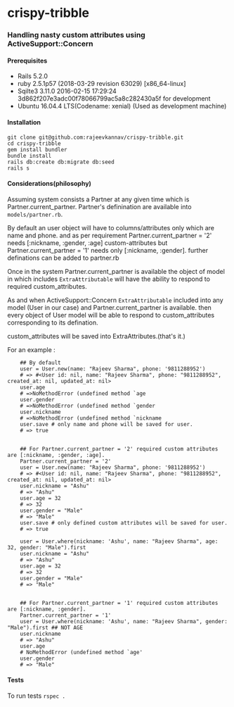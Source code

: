 # crispy-tribble

###  Handling nasty custom attributes using ActiveSupport::Concern 

#### Prerequisites

 * Rails 5.2.0
 * ruby 2.5.1p57 (2018-03-29 revision 63029) [x86_64-linux]
 * Sqilte3 3.11.0 2016-02-15 17:29:24 3d862f207e3adc00f78066799ac5a8c282430a5f for development
 * Ubuntu 16.04.4 LTS(Codename: xenial) (Used as development machine)

#### Installation

	git clone git@github.com:rajeevkannav/crispy-tribble.git
	cd crispy-tribble  
	gem install bundler
	bundle install
	rails db:create db:migrate db:seed
	rails s

#### Considerations(philosophy)
	
Assuming system consists a Partner at any given time which is Partner.current_partner.
	Partner's definination are available into `models/partner.rb`.

By default an user object will have to columns/attributes only which are name and phone.
and as per requirement Partner.current_partner = '2' needs [:nickname, :gender, :age] custom-attributes but
Partner.current_partner = '1' needs only [:nickname, :gender]. further definations can be added to partner.rb

Once in the system Partner.current_partner is available the object of model in which includes `ExtraAttributable` will have the ability to respond to required custom_attributes.

As and when ActiveSupport::Concern `ExtraAttributable` included into any model (User in our case) and Partner.current_partner is available. then every object of User model will be able to respond to custom_attributes corresponding to its defination.

custom_attributes will be saved into ExtraAttributes.(that's it.)

For an example : 

		## By default
		user = User.new(name: "Rajeev Sharma", phone: '9811288952')
		# => #<User id: nil, name: "Rajeev Sharma", phone: "9811288952", created_at: nil, updated_at: nil> 
		user.age
		# =>NoMethodError (undefined method `age
		user.gender
		# =>NoMethodError (undefined method `gender
		user.nickname
		# =>NoMethodError (undefined method `nickname
		user.save # only name and phone will be saved for user.
		# => true


		## For Partner.current_partner = '2' required custom attributes are [:nickname, :gender, :age].
		Partner.current_partner = '2' 
		user = User.new(name: "Rajeev Sharma", phone: '9811288952')
		# => #<User id: nil, name: "Rajeev Sharma", phone: "9811288952", created_at: nil, updated_at: nil> 
		user.nickname = "Ashu"
		# => "Ashu" 
		user.age = 32
		# => 32 
		user.gender = "Male"
		# => "Male" 
		user.save # only defined custom attributes will be saved for user.
		# => true

		user = User.where(nickname: 'Ashu', name: "Rajeev Sharma", age: 32, gender: "Male").first
		user.nickname = "Ashu"
		# => "Ashu" 
		user.age = 32
		# => 32 
		user.gender = "Male"
		# => "Male" 


		## For Partner.current_partner = '1' required custom attributes are [:nickname, :gender].
		Partner.current_partner = '1'
		user = User.where(nickname: 'Ashu', name: "Rajeev Sharma", gender: "Male").first ## NOT AGE
		user.nickname 
		# => "Ashu" 
		user.age
		# NoMethodError (undefined method `age'
		user.gender 
		# => "Male" 
		 

#### Tests 

To run tests `rspec .`  
